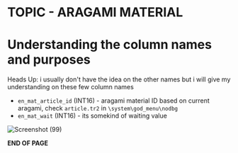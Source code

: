 # TOPIC - ARAGAMI MATERIAL


# Understanding the column names and purposes
Heads Up: i usually don't have the idea on the other names but i will give my understanding on these few column names

- `en_mat_article_id` (INT16) - aragami material ID based on current aragami, check `article.tr2` in `\system\god_menu\nodbg`
- `en_mat_wait` (INT16) - its somekind of waiting value

![Screenshot (99)](https://github.com/nachotacos69/WikiEater/assets/99103531/440ad481-c792-49fa-9248-5c3c808e661f)

**END OF PAGE**
